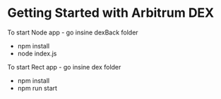 # Getting Started with Arbitrum DEX

To start Node app - go insine dexBack folder
 - npm install
- node index.js

To start Rect app - go insine dex folder
 - npm install
-  npm run start

<!-- "browserslist": {
    "production": [
      ">0.2%",
      "not dead",
      "not op_mini all"
    ],
    "development": [
      "last 1 chrome version",
      "last 1 firefox version",
      "last 1 safari version"
    ]
  } -->